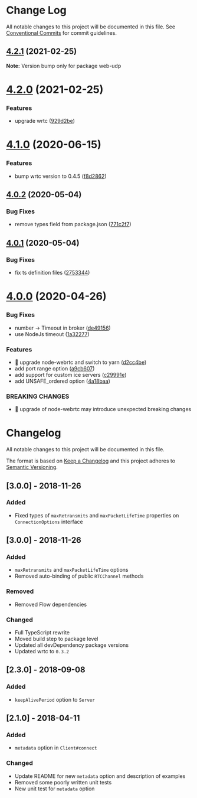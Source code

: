 # Change Log

All notable changes to this project will be documented in this file.
See [Conventional Commits](https://conventionalcommits.org) for commit guidelines.

## [4.2.1](https://github.com/3mcd/web-udp/compare/v4.2.0...v4.2.1) (2021-02-25)

**Note:** Version bump only for package web-udp





# [4.2.0](https://github.com/3mcd/web-udp/compare/v4.1.0...v4.2.0) (2021-02-25)


### Features

* upgrade wrtc ([929d2be](https://github.com/3mcd/web-udp/commit/929d2be59a911dbd60e265965704116a25db0389))





# [4.1.0](https://github.com/3mcd/web-udp/compare/v4.0.2...v4.1.0) (2020-06-15)


### Features

* bump wrtc version to 0.4.5 ([f8d2862](https://github.com/3mcd/web-udp/commit/f8d286285af101b7a1c251fc943422d9d6508315))





## [4.0.2](https://github.com/osofour/web-udp/compare/v4.0.1...v4.0.2) (2020-05-04)


### Bug Fixes

* remove types field from package.json ([771c2f7](https://github.com/osofour/web-udp/commit/771c2f74be2eb17be63b2ea1702a4a9ec955e634))





## [4.0.1](https://github.com/osofour/web-udp/compare/v4.0.0...v4.0.1) (2020-05-04)


### Bug Fixes

* fix ts definition files ([2753344](https://github.com/osofour/web-udp/commit/27533442af7eb9b7224adf01b6294ff039dbe76a))





# [4.0.0](https://github.com/osofour/web-udp/compare/v3.0.3...v4.0.0) (2020-04-26)


### Bug Fixes

* number -> Timeout in broker ([de49156](https://github.com/osofour/web-udp/commit/de491568edefa067e3495dae1e554d10569c23d2))
* use NodeJs timeout ([1a32277](https://github.com/osofour/web-udp/commit/1a32277cf303fb6a780fbc18316c77d48789ccd9))


### Features

* 🎸 upgrade node-webrtc and switch to yarn ([d2cc4be](https://github.com/osofour/web-udp/commit/d2cc4be7225ecc8e62b65f737760a86f37d73fbc))
* add port range option ([a9cb607](https://github.com/osofour/web-udp/commit/a9cb607684b2b8e6289696398edc1e7bac082c4b))
* add support for custom ice servers ([c29991e](https://github.com/osofour/web-udp/commit/c29991e4ff6cd40c5cdf19a619867cb41b4ece50))
* add UNSAFE_ordered option ([4a18baa](https://github.com/osofour/web-udp/commit/4a18baa26c41966c3ad83cc1446745360d961cb9))


### BREAKING CHANGES

* 🧨 upgrade of node-webrtc may introduce unexpected breaking changes





# Changelog

All notable changes to this project will be documented in this file.

The format is based on [Keep a Changelog](http://keepachangelog.com/en/1.0.0/)
and this project adheres to [Semantic Versioning](http://semver.org/spec/v2.0.0.html).

## [3.0.0] - 2018-11-26

### Added

- Fixed types of `maxRetransmits` and `maxPacketLifeTime` properties on `ConnectionOptions` interface

## [3.0.0] - 2018-11-26

### Added

- `maxRetransmits` and `maxPacketLifeTime` options
- Removed auto-binding of public `RTCChannel` methods

### Removed

- Removed Flow dependencies

### Changed

- Full TypeScript rewrite
- Moved build step to package level
- Updated all devDependency package versions
- Updated wrtc to `0.3.2`

## [2.3.0] - 2018-09-08

### Added

- `keepAlivePeriod` option to `Server`

## [2.1.0] - 2018-04-11

### Added

- `metadata` option in `Client#connect`

### Changed

- Update README for new `metadata` option and description of examples
- Removed some poorly written unit tests
- New unit test for `metadata` option
